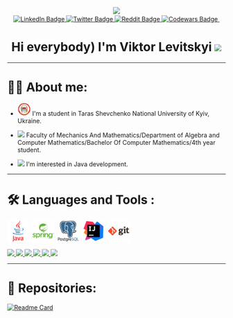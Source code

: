 <div id="header" align="center">
  <img src="https://media.giphy.com/media/v1.Y2lkPTc5MGI3NjExaHltcmk5bTdlc255anFvc2ZvYjJ0ZThwbmR5dm03Z2wzdjg1OXd2byZlcD12MV9pbnRlcm5hbF9naWZfYnlfaWQmY3Q9Zw/3oKIPnAiaMCws8nOsE/giphy.gif" width="200"/>
</div>


<div id="badges" align="center">
 <a href="https://www.linkedin.com/in/viktor-levitskyi-391447266/">
  <img src="https://img.shields.io/badge/LinkedIn-white?style=for-the-badge&logo=linkedin&logoColor=blue" alt="LinkedIn Badge"/>
 </a>
 <a href="https://twitter.com/levitskyi_v">
   <img src="https://img.shields.io/badge/Twitter-blue?style=for-the-badge&logo=twitter&logoColor=white" alt="Twitter Badge"/>
  </a>
 <a href="https://www.reddit.com/user/Diplomat02">
   <img src="https://img.shields.io/badge/Reddit-orange?style=for-the-badge&logo=reddit&logoColor=white" alt="Reddit Badge"/>
  </a>
 <a href="https://www.codewars.com/users/Viktor_Levitskyi">
   <img src="https://img.shields.io/badge/Codewars-red?style=for-the-badge&logo=codewars&logoColor=black" alt="Codewars Badge"/>
 </a>
 <a>
    <img src="https://komarev.com/ghpvc/?username=viktor-levic&style=flat-square&color=blue" alt="" width="147px"/>
 </a>
</div>


<div id="headers" align="center">
<h1>
  Hi everybody)
  I'm Viktor Levitskyi
  <img src="https://emoji.discadia.com/emojis/19e6e7b6-e2c9-4cfa-8f13-cdd371a91f02.gif" width="50px"/>
</h1>
</div>

---
 
# 👨‍💻 About me:
- <img src="https://github.com/viktor-levic/viktor-levic/blob/main/КНУ_МЕХМАТ.gif" width="30"> I'm a student in Taras Shevchenko National University of Kyiv, Ukraine.

- <img src="https://media.tenor.com/iKq0McbAqCMAAAAC/math-zach-galifianakis.gif" width="30"> Faculty of Mechanics And Mathematics/Department of Algebra and Computer Mathematics/Bachelor Of Computer Mathematics/4th year student.

- <img src="https://media.giphy.com/media/WUlplcMpOCEmTGBtBW/giphy.gif" width="30"> I'm interested in Java development.


---


# 🛠️ Languages and Tools :

<div>
  <img src="https://github.com/devicons/devicon/blob/master/icons/java/java-original-wordmark.svg" title="Java" alt="Java" width="50" height="50"/>&nbsp;
  <img src="https://github.com/devicons/devicon/blob/master/icons/spring/spring-original-wordmark.svg" title="Spring" alt="Spring" width="50" height="50"/>&nbsp;
  <img src="https://github.com/devicons/devicon/blob/master/icons/postgresql/postgresql-original-wordmark.svg" title="PostgreSQL"  alt="PostgreSQL" width="50" height="50"/>&nbsp;
  <img src="https://github.com/devicons/devicon/blob/master/icons/intellij/intellij-original.svg" title="IntelliJ IDEA" alt="IntelliJ IDEA" width="50" height="50"/>&nbsp;
  <img src="https://github.com/devicons/devicon/blob/master/icons/git/git-original-wordmark.svg" title="Git" **alt="Git" width="50" height="50"/>
</div>


<p align="left">  
<a href="https://github.com/viktor-levic/readme-components">
 <img  src="https://readme-components.vercel.app/api?component=logo&fill=blue&logo=react&animation=spin&svgfill=15d8fe">  
 </a>
   <a href="https://github.com/viktor-levic/readme-components">
<img  src="https://readme-components.vercel.app/api?component=logo&fill=blue&logo=typescript&svgfill=2d79c7">
</a>
  <a href="https://github.com/viktor-levic/readme-components">
<img  src="https://readme-components.vercel.app/api?component=logo&fill=blue&logo=webpack&svgfill=8ed5fa">
</a>
 <a href="https://github.com/viktor-levic/readme-components">
 <img  src="https://readme-components.vercel.app/api?component=logo&fill=blue&logo=node.js&svgfill=659b60">
</a>
<a href="https://github.com/viktor-levic/readme-components">
<img  src="https://readme-components.vercel.app/api?component=logo&fill=blue&logo=ember.js&svgfill=df5c43">  
</a>
<a href="https://github.com/viktor-levic/readme-components">
<img  src="https://readme-components.vercel.app/api?component=logo&fill=blue&logo=sass&svgfill=cd6799">
</a>

---

# 🔖 Repositories:

[![Readme Card](https://github-readme-stats.vercel.app/api/pin/?username=viktor-levic&theme=chartreuse-dark&repo=WebsiteForRunners)](https://github.com/viktor-levic/WebsiteForRunners)
